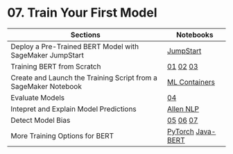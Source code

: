 # 07. Train Your First Model

| Sections | Notebooks |
|---	|---	|
| Deploy a Pre-Trained BERT Model with SageMaker JumpStart |  [JumpStart](jumpstart)	|
| Training BERT	from Scratch |  [01](01_Train_Reviews_BERT_Transformers_TensorFlow_AdHoc.ipynb) [02](02_Train_Reviews_BERT_Transformers_TensorFlow_ScriptMode.ipynb)	[03](03_Convert_BERT_Transformers_TensorFlow_To_PyTorch.ipynb)	|
| Create and Launch the Training Script from a SageMaker Notebook | [ML Containers](ml-containers) |
| Evaluate Models |  [04](04_Evaluate_Model_Metrics.ipynb) 	|
| Intepret and Explain Model Predictions 	| [Allen NLP](allennlp)	|
| Detect Model Bias |  [05](05_Detect_Model_Bias_Adhoc.ipynb) [06](06_Detect_Model_Bias_Clarify.ipynb) [07](07_Explain_Model_SHAP_Clarify.ipynb)	|
| More Training Options for BERT	| [PyTorch](pytorch) [Java-BERT](java-bert)|
